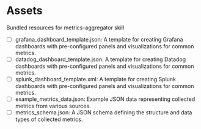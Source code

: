 # Assets

Bundled resources for metrics-aggregator skill

- [ ] grafana_dashboard_template.json: A template for creating Grafana dashboards with pre-configured panels and visualizations for common metrics.
- [ ] datadog_dashboard_template.json: A template for creating Datadog dashboards with pre-configured panels and visualizations for common metrics.
- [ ] splunk_dashboard_template.xml: A template for creating Splunk dashboards with pre-configured panels and visualizations for common metrics.
- [ ] example_metrics_data.json: Example JSON data representing collected metrics from various sources.
- [ ] metrics_schema.json: A JSON schema defining the structure and data types of collected metrics.
